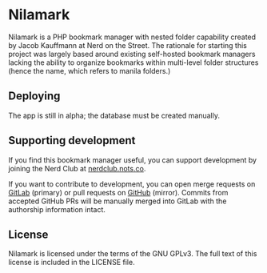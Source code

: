# Nilamark

Nilamark is a PHP bookmark manager with nested folder capability created by Jacob Kauffmann at Nerd on the Street. The rationale for starting this project was largely based around existing self-hosted bookmark managers lacking the ability to organize bookmarks within multi-level folder structures (hence the name, which refers to manila folders.)

## Deploying

The app is still in alpha; the database must be created manually.

## Supporting development

If you find this bookmark manager useful, you can support development by joining the Nerd Club at [nerdclub.nots.co](https://nerdclub.nots.co).

If you want to contribute to development, you can open merge requests on [GitLab](https://gitlab.com/nerdonthestreet/Nilamark) (primary) or pull requests on [GitHub](https://github.com/nerdonthestreet/Nilamark) (mirror). Commits from accepted GitHub PRs will be manually merged into GitLab with the authorship information intact.

## License

Nilamark is licensed under the terms of the GNU GPLv3. The full text of this license is included in the LICENSE file.
